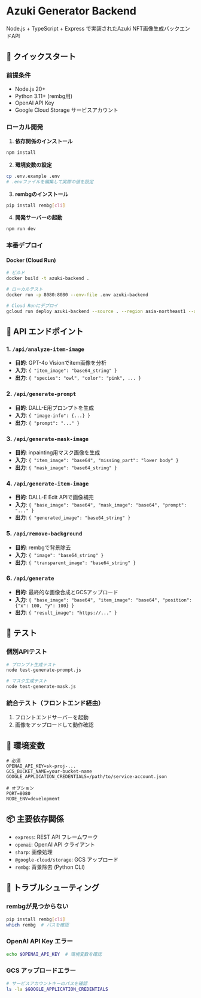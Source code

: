 # Azuki Generator Backend

Node.js + TypeScript + Express で実装されたAzuki NFT画像生成バックエンドAPI

## 🚀 クイックスタート

### 前提条件

- Node.js 20+
- Python 3.11+ (rembg用)
- OpenAI API Key
- Google Cloud Storage サービスアカウント

### ローカル開発

1. **依存関係のインストール**
```bash
npm install
```

2. **環境変数の設定**
```bash
cp .env.example .env
# .envファイルを編集して実際の値を設定
```

3. **rembgのインストール**
```bash
pip install rembg[cli]
```

4. **開発サーバーの起動**
```bash
npm run dev
```

### 本番デプロイ

#### Docker (Cloud Run)
```bash
# ビルド
docker build -t azuki-backend .

# ローカルテスト
docker run -p 8080:8080 --env-file .env azuki-backend

# Cloud Runにデプロイ
gcloud run deploy azuki-backend --source . --region asia-northeast1 --allow-unauthenticated
```

## 📡 API エンドポイント

### 1. `/api/analyze-item-image`
- **目的**: GPT-4o Visionでitem画像を分析
- **入力**: `{ "item_image": "base64_string" }`
- **出力**: `{ "species": "owl", "color": "pink", ... }`

### 2. `/api/generate-prompt`
- **目的**: DALL-E用プロンプトを生成
- **入力**: `{ "image-info": {...} }`
- **出力**: `{ "prompt": "..." }`

### 3. `/api/generate-mask-image`
- **目的**: inpainting用マスク画像を生成
- **入力**: `{ "item_image": "base64", "missing_part": "lower body" }`
- **出力**: `{ "mask_image": "base64_string" }`

### 4. `/api/generate-item-image`
- **目的**: DALL-E Edit APIで画像補完
- **入力**: `{ "base_image": "base64", "mask_image": "base64", "prompt": "..." }`
- **出力**: `{ "generated_image": "base64_string" }`

### 5. `/api/remove-background`
- **目的**: rembgで背景除去
- **入力**: `{ "image": "base64_string" }`
- **出力**: `{ "transparent_image": "base64_string" }`

### 6. `/api/generate`
- **目的**: 最終的な画像合成とGCSアップロード
- **入力**: `{ "base_image": "base64", "item_image": "base64", "position": {"x": 100, "y": 100} }`
- **出力**: `{ "result_image": "https://..." }`

## 🧪 テスト

### 個別APIテスト
```bash
# プロンプト生成テスト
node test-generate-prompt.js

# マスク生成テスト
node test-generate-mask.js
```

### 統合テスト（フロントエンド経由）
1. フロントエンドサーバーを起動
2. 画像をアップロードして動作確認

## 🔧 環境変数

```env
# 必須
OPENAI_API_KEY=sk-proj-...
GCS_BUCKET_NAME=your-bucket-name
GOOGLE_APPLICATION_CREDENTIALS=/path/to/service-account.json

# オプション
PORT=8080
NODE_ENV=development
```

## 📦 主要依存関係

- `express`: REST API フレームワーク
- `openai`: OpenAI API クライアント
- `sharp`: 画像処理
- `@google-cloud/storage`: GCS アップロード
- `rembg`: 背景除去 (Python CLI)

## 🐛 トラブルシューティング

### rembgが見つからない
```bash
pip install rembg[cli]
which rembg  # パスを確認
```

### OpenAI API Key エラー
```bash
echo $OPENAI_API_KEY  # 環境変数を確認
```

### GCS アップロードエラー
```bash
# サービスアカウントキーのパスを確認
ls -la $GOOGLE_APPLICATION_CREDENTIALS
```